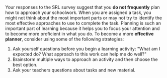 Your responses to the SRL survey suggest that you **do not frequently** plan how to approach your schoolwork. When you are assigned a task, you might not think about the most important parts or may not try to identify the most effective approaches to use to complete the task. Planning is such an important part of learning because it helps you to focus your attention and to become more proficient in what you do. To become a more **effective planner**, consider using some of the following strategies:

1.	Ask yourself questions before you begin a learning activity: "What am I expected do? What approach to this work can help me do well?" 
2.	Brainstorm multiple ways to approach an activity and then choose the best option.
3.	Ask your teachers questions about tasks and new material.
